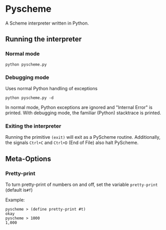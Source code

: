 # Pyscheme

A Scheme interpreter written in Python.

## Running the interpreter
### Normal mode

```
python pyscheme.py
```
### Debugging mode
Uses normal Python handling of exceptions

```
python pyscheme.py -d
```

In normal mode, Python exceptions are ignored and "Internal Error" is printed. With debugging mode, the familiar (Python) stacktrace is printed.

### Exiting the interpreter
Running the primitive ```(exit)``` will exit as a PyScheme routine. Additionally, the signals ```Ctrl+C``` and ```Ctrl+D``` (End of File) also halt PyScheme.

## Meta-Options
### Pretty-print
To turn pretty-print of numbers on and off, set the variable
```pretty-print```
(default is```#f```)

Example:

```
pyscheme > (define pretty-print #t)
okay
pyscheme > 1000
1,000
```
